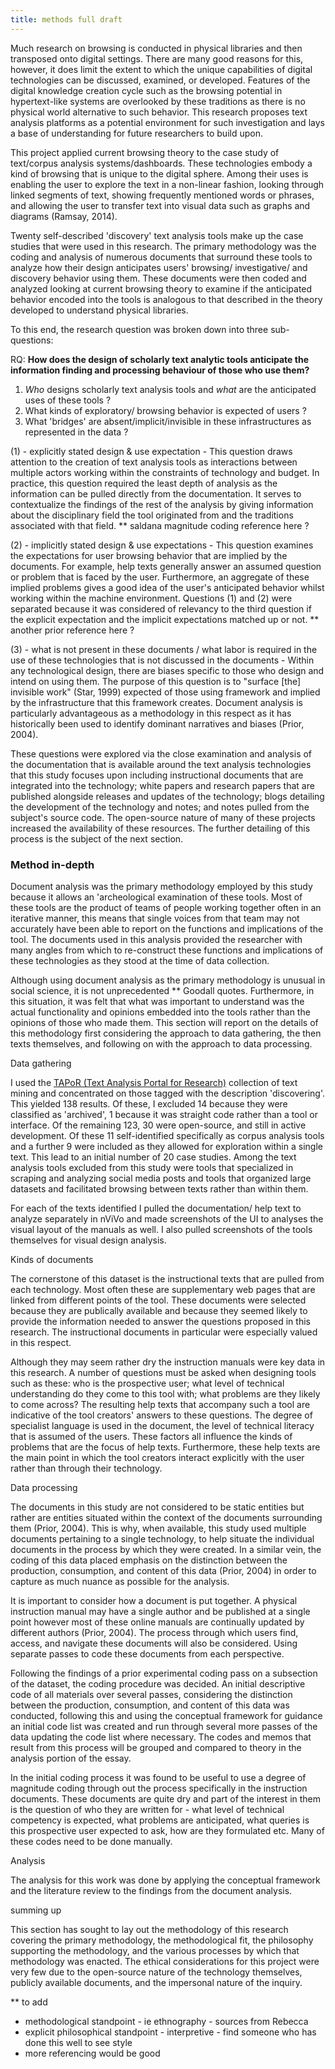 ```yaml
---
title: methods full draft 
---
```


Much research on browsing is conducted in physical libraries and then transposed onto digital settings. There are many good reasons for this, however, it does limit the extent to which the unique capabilities of digital technologies can be discussed, examined, or developed. Features of the digital knowledge creation cycle such as the browsing potential in hypertext-like systems are overlooked by these traditions as there is no physical world alternative to such behavior. This research proposes text analysis platforms as a potential environment for such investigation and lays a base of understanding for future researchers to build upon.

This project applied current browsing theory to the case study of text/corpus analysis systems/dashboards. These technologies embody a kind of browsing that is unique to the digital sphere. Among their uses is enabling the user to explore the text in a non-linear fashion, looking through linked segments of text, showing frequently mentioned words or phrases, and allowing the user to transfer text into visual data such as graphs and diagrams (Ramsay, 2014).

Twenty self-described 'discovery' text analysis tools make up the case studies that were used in this research. The primary methodology was the coding and analysis of numerous documents that surround these tools to analyze how their design anticipates users' browsing/ investigative/ and discovery behavior using them. These documents were then coded and analyzed looking at current browsing theory to examine if the anticipated behavior encoded into the tools is analogous to that described in the theory developed to understand physical libraries.

To this end, the research question was broken down into three sub-questions:

RQ: **How does the design of scholarly text analytic tools anticipate the information finding and processing behaviour of those who use them?**

1.  _Who_ designs scholarly text analysis tools and _what_ are the anticipated uses of these tools ?
2.  What kinds of exploratory/ browsing behavior is expected of users ?
3.  What 'bridges' are absent/implicit/invisible in these infrastructures as represented in the data ?

(1) - explicitly stated design & use expectation - This question draws attention to the creation of text analysis tools as interactions between multiple actors working within the constraints of technology and budget. In practice, this question required the least depth of analysis as the information can be pulled directly from the documentation. It serves to contextualize the findings of the rest of the analysis by giving information about the disciplinary field the tool originated from and the traditions associated with that field. \*\* saldana magnitude coding reference here ?

(2) - implicitly stated design & use expectations - This question examines the expectations for user browsing behavior that are implied by the documents. For example, help texts generally answer an assumed question or problem that is faced by the user. Furthermore, an aggregate of these implied problems gives a good idea of the user's anticipated behavior whilst working within the machine environment. Questions (1) and (2) were separated because it was considered of relevancy to the third question if the explicit expectation and the implicit expectations matched up or not. \*\* another prior reference here ?

(3) - what is not present in these documents / what labor is required in the use of these technologies that is not discussed in the documents - Within any technological design, there are biases specific to those who design and intend on using them. The purpose of this question is to "surface \[the\] invisible work" (Star, 1999) expected of those using framework and implied by the infrastructure that this framework creates. Document analysis is particularly advantageous as a methodology in this respect as it has historically been used to identify dominant narratives and biases (Prior, 2004).

These questions were explored via the close examination and analysis of the documentation that is available around the text analysis technologies that this study focuses upon including instructional documents that are integrated into the technology; white papers and research papers that are published alongside releases and updates of the technology; blogs detailing the development of the technology and notes; and notes pulled from the subject's source code. The open-source nature of many of these projects increased the availability of these resources. The further detailing of this process is the subject of the next section.

### Method in-depth

Document analysis was the primary methodology employed by this study because it allows an 'archeological examination of these tools. Most of these tools are the product of teams of people working together often in an iterative manner, this means that single voices from that team may not accurately have been able to report on the functions and implications of the tool. The documents used in this analysis provided the researcher with many angles from which to re-construct these functions and implications of these technologies as they stood at the time of data collection.

Although using document analysis as the primary methodology is unusual in social science, it is not unprecedented \*\* Goodall quotes. Furthermore, in this situation, it was felt that what was important to understand was the actual functionality and opinions embedded into the tools rather than the opinions of those who made them. This section will report on the details of this methodology first considering the approach to data gathering, the then texts themselves, and following on with the approach to data processing.

Data gathering

I used the [TAPoR (Text Analysis Portal for Research)](http://tapor.ca/home) collection of text mining and concentrated on those tagged with the description 'discovering'. This yielded 138 results. Of these, I excluded 14 because they were classified as 'archived', 1 because it was straight code rather than a tool or interface. Of the remaining 123, 30 were open-source, and still in active development. Of these 11 self-identified specifically as corpus analysis tools and a further 9 were included as they allowed for exploration within a single text. This lead to an initial number of 20 case studies. Among the text analysis tools excluded from this study were tools that specialized in scraping and analyzing social media posts and tools that organized large datasets and facilitated browsing between texts rather than within them.

For each of the texts identified I pulled the documentation/ help text to analyze separately in nViVo and made screenshots of the UI to analyses the visual layout of the manuals as well. I also pulled screenshots of the tools themselves for visual design analysis.

Kinds of documents

The cornerstone of this dataset is the instructional texts that are pulled from each technology. Most often these are supplementary web pages that are linked from different points of the tool. These documents were selected because they are publically available and because they seemed likely to provide the information needed to answer the questions proposed in this research. The instructional documents in particular were especially valued in this respect.

Although they may seem rather dry the instruction manuals were key data in this research. A number of questions must be asked when designing tools such as these: who is the prospective user; what level of technical understanding do they come to this tool with; what problems are they likely to come across? The resulting help texts that accompany such a tool are indicative of the tool creators' answers to these questions. The degree of specialist language is used in the document, the level of technical literacy that is assumed of the users. These factors all influence the kinds of problems that are the focus of help texts. Furthermore, these help texts are the main point in which the tool creators interact explicitly with the user rather than through their technology.

Data processing

The documents in this study are not considered to be static entities but rather are entities situated within the context of the documents surrounding them (Prior, 2004). This is why, when available, this study used multiple documents pertaining to a single technology, to help situate the individual documents in the process by which they were created. In a similar vein, the coding of this data placed emphasis on the distinction between the production, consumption, and content of this data (Prior, 2004) in order to capture as much nuance as possible for the analysis.

It is important to consider how a document is put together. A physical instruction manual may have a single author and be published at a single point however most of these online manuals are continually updated by different authors (Prior, 2004). The process through which users find, access, and navigate these documents will also be considered. Using separate passes to code these documents from each perspective.

Following the findings of a prior experimental coding pass on a subsection of the dataset, the coding procedure was decided. An initial descriptive code of all materials over several passes, considering the distinction between the production, consumption, and content of this data was conducted, following this and using the conceptual framework for guidance an initial code list was created and run through several more passes of the data updating the code list where necessary. The codes and memos that result from this process will be grouped and compared to theory in the analysis portion of the essay.

In the initial coding process it was found to be useful to use a degree of magnitude coding through out the process specifically in the instruction documents. These documents are quite dry and part of the interest in them is the question of who they are written for - what level of technical competency is expected, what problems are anticipated, what queries is this prospective user expected to ask, how are they formulated etc. Many of these codes need to be done manually.

Analysis

The analysis for this work was done by applying the conceptual framework and the literature review to the findings from the document analysis.

summing up

This section has sought to lay out the methodology of this research covering the primary methodology, the methodological fit, the philosophy supporting the methodology, and the various processes by which that methodology was enacted. The ethical considerations for this project were very few due to the open-source nature of the technology themselves, publicly available documents, and the impersonal nature of the inquiry.

\*\* to add

-   methodological standpoint - ie ethnography - sources from Rebecca
-   explicit philosophical standpoint - interpretive - find someone who has done this well to see style
-   more referencing would be good